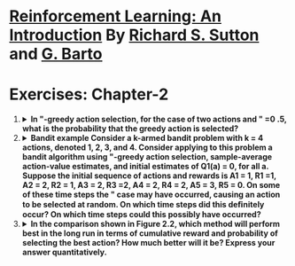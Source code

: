 <html>
<body>
    <h1>
        <a href="http://incompleteideas.net/book/the-book.html">Reinforcement Learning: An Introduction</a>
        By <a href="http://incompleteideas.net/index.html">Richard S. Sutton</a>
        and <a href="https://people.cs.umass.edu/~barto/">G. Barto</a>
    </h1>
    <p>
        <h1>
            Exercises: Chapter-2
        </h1>
    </p>
    <ol>
        <li>
            <details>
                <summary><b>In "-greedy action selection, for the case of two actions and " =0 .5, what is the probability that the greedy action is selected?</b></summary>
                <pre>
                    Answer 2.1
                </pre>
            </details>
        </li>
        <li>
            <details>
                <summary><b>Bandit example Consider a k-armed bandit problem with k = 4 actions, denoted 1, 2, 3, and 4. Consider applying to this problem a bandit algorithm using "-greedy action selection, sample-average action-value estimates, and initial estimates of Q1(a) = 0, for all a. Suppose the initial sequence of actions and rewards is A1 = 1, R1 =1, A2 = 2, R2 = 1, A3 = 2, R3 =2, A4 = 2, R4 = 2, A5 = 3, R5 = 0. On some of these time steps the " case may have occurred, causing an action to be selected at random. On which time steps did this deﬁnitely occur? On which time steps could this possibly have occurred?
                    </b></summary>
                        <pre>
                        Answer 2.2
                    </pre>
            </details>
        </li>
        <li>
            <details>
                <summary><b>In the comparison shown in Figure 2.2, which method will perform best in the long run in terms of cumulative reward and probability of selecting the best action? How much better will it be? Express your answer quantitatively.
                    </b></summary>
                <pre>
                    Answer 2.3
                </pre>
            </details>
        </li>
    </ol>
</body>

</html>